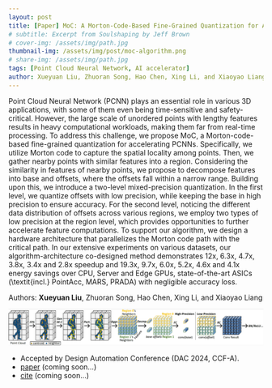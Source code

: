 ```yaml
---
layout: post
title: [Paper] MoC: A Morton-Code-Based Fine-Grained Quantization for Accelerating Point Cloud Neural Networks
# subtitle: Excerpt from Soulshaping by Jeff Brown
# cover-img: /assets/img/path.jpg
thumbnail-img: /assets/img/post/moc-algorithm.png
# share-img: /assets/img/path.jpg
tags: [Point Cloud Neural Network, AI accelerator]
author: Xueyuan Liu, Zhuoran Song, Hao Chen, Xing Li, and Xiaoyao Liang
---
```


Point Cloud Neural Network (PCNN) plays an essential role in various 3D applications, with some of them even being time-sensitive and safety-critical. However, the large scale of unordered points with lengthy features results in heavy computational workloads, making them far from real-time processing. To address this challenge, we propose MoC, a Morton-code-based fine-grained quantization for accelerating PCNNs. Specifically, we utilize Morton code to capture the spatial locality among points. Then, we gather nearby points with similar features into a region. Considering the similarity in features of nearby points, we propose to decompose features into base and offsets, where the offsets fall within a narrow range. Building upon this, we introduce a two-level mixed-precision quantization. In the first level, we quantize offsets with low precision, while keeping the base in high precision to ensure accuracy. For the second level, noticing the different data distribution of offsets across various regions, we employ two types of low precision at the region level, which provides opportunities to further accelerate feature computations. To support our algorithm, we design a hardware architecture that parallelizes the Morton code path with the critical path. In our extensive experiments on various datasets, our algorithm-architecture co-designed method demonstrates 12x, 6.3x, 4.7x, 3.8x, 3.4x and 2.8x speedup and 19.3x, 9.7x, 6.0x, 5.2x, 4.6x and 4.1x energy savings over CPU, Server and Edge GPUs, state-of-the-art ASICs (\textit{incl.} PointAcc, MARS, PRADA) with negligible accuracy loss.


Authors: **Xueyuan Liu**, Zhuoran Song, Hao Chen, Xing Li, and Xiaoyao Liang


![fusionarch](/assets/img/post/moc-algorithm.png)

* Accepted by Design Automation Conference (DAC 2024, CCF-A).
* [paper]() (coming soon...)
* [cite]() (coming soon...)